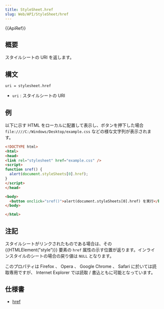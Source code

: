 ```yaml
---
title: StyleSheet.href
slug: Web/API/StyleSheet/href
---
```


{{ApiRef}}

## 概要

スタイルシートの URI を返します。

## 構文

```
uri = stylesheet.href
```

- `uri` : スタイルシートの URI

## 例

以下に示す HTML をローカルに配置して表示し、ボタンを押下した場合 `file:////C:/Windows/Desktop/example.css` などの様な文字列が表示されます。

```html
<!DOCTYPE html>
<html>
<head>
<link rel="stylesheet" href="example.css" />
<script>
function sref() {
  alert(document.styleSheets[0].href);
}
</script>
</head>

<body>
  <button onclick="sref()">alert(document.styleSheets[0].href) を実行</button>
</body>

</html>
```

## 注記

スタイルシートがリンクされたものである場合は、その {{HTMLElement("style")}} 要素の `href` 属性の示す位置が返ります。インラインスタイルのシートの場合の戻り値は `NULL` となります。

このプロパティは Firefox 、 Opera 、 Google Chrome 、 Safari に於いては読取専用ですが、 Internet Explorer では読取 / 書込ともに可能となっています。

## 仕様書

- [href](http://www.w3.org/TR/2000/REC-DOM-Level-2-Style-20001113/stylesheets.html#StyleSheets-StyleSheet-href)
